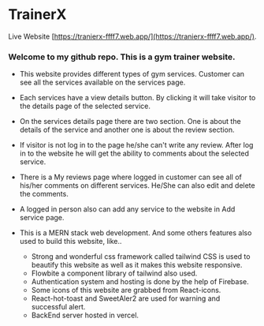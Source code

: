 # TrainerX

Live Website [https://tranierx-ffff7.web.app/](https://tranierx-ffff7.web.app/).


### Welcome to my github repo. This is a gym trainer website.

* This website provides different types of gym services. Customer can see all the services available on the services page.

* Each services have a view details button. By clicking it will take visitor to the details page of the selected service.

* On the services details page there are two section. One is about the details of the service and another one is about the review section.

* If visitor is not log in to the page he/she can't write any review. After log in to the website he will get the ability to comments about the selected service.

* There is a My reviews page where logged in customer can see all of his/her comments on different services. He/She can also edit and delete the comments.

* A logged in person also can add any service to the website in Add service page.

* This is a MERN stack web development. And some others features also used to build this website, like..
     * Strong and wonderful css framework called tailwind CSS is used to        beautify this website as well as it makes this website responsive.
     * Flowbite a component library of tailwind also used.
     * Authentication system and hosting is done by the help of Firebase.
     * Some icons of this website are grabbed from React-icons.
     * React-hot-toast and SweetAler2 are used for warning and successful alert.
     * BackEnd server hosted in vercel.

